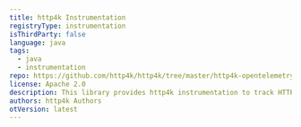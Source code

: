 ```yaml
---
title: http4k Instrumentation
registryType: instrumentation
isThirdParty: false
language: java
tags:
  - java
  - instrumentation
repo: https://github.com/http4k/http4k/tree/master/http4k-opentelemetry
license: Apache 2.0
description: This library provides http4k instrumentation to track HTTP requests through OpenTelemetry.
authors: http4k Authors
otVersion: latest
---
```


